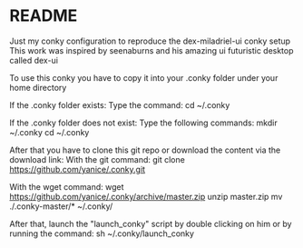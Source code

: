 # README

Just my conky configuration to reproduce the dex-miladriel-ui conky setup
This work was inspired by seenaburns and his amazing ui futuristic desktop 
called dex-ui

To use this conky you have to copy it into your .conky folder under your home directory

If the .conky folder exists:
Type the command:
cd ~/.conky

If the .conky folder does not exist:
Type the following commands:
mkdir ~/.conky
cd ~/.conky

After that you have to clone this git repo or download the content via the download link:
With the git command:
git clone https://github.com/yanice/.conky.git

With the wget command:
wget https://github.com/yanice/.conky/archive/master.zip
unzip master.zip
mv ./.conky-master/* ~/.conky/

After that, launch the "launch_conky" script by double clicking on him or by running the command:
sh ~/.conky/launch_conky


